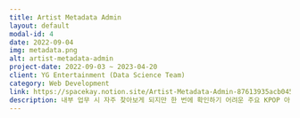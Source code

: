 ```yaml
---
title: Artist Metadata Admin
layout: default
modal-id: 4
date: 2022-09-04
img: metadata.png
alt: artist-metadata-admin
project-date: 2022-09-03 ~ 2023-04-20
client: YG Entertainment (Data Science Team)
category: Web Development
link: https://spacekay.notion.site/Artist-Metadata-Admin-87613935acb045d38fddeb6430c4303b
description: 내부 업무 시 자주 찾아보게 되지만 한 번에 확인하기 어려운 주요 KPOP 아티스트 메타데이터들을 모아서 볼 수 있는 업무용 사이트입니다. <br>아티스트별 소속사, 데뷔일, 최근 컴백일, 최근 음반 초동 판매량 등을 내부 서버 DB를 통해 관리하고 검색하여 조회할 수 있습니다. <br>Django를 활용하여 개발하였으며, DB는 PostgreSQL로 구현하였습니다. <br>현재 uWSGI-nginx를 활용하여 사내망 한정 서비스 중입니다.
---
```

